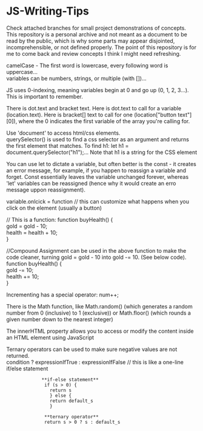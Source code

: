 # JS-Writing-Tips  
Check attached branches for small project demonstrations of concepts.  
This repository is a personal archive and not meant as a document to be read by the public, which is why some parts may appear disjointed, incomprehensible, or not defined properly. The point of this repository is for me to come back and review concepts I think I might need refreshing.  
  
camelCase - The first word is lowercase, every following word is uppercase...  
variables can be numbers, strings, or multiple (with [])...  
  
JS uses 0-indexing, meaning variables begin at 0 and go up (0, 1, 2, 3...). This is important to remember.  
  
There is dot.text and bracket text. Here is dot.text to call for a variable (location.text). Here is bracket[] text to call for one (location["button text"][0]), where the 0 indicates the first variable of the array you're calling for.  
    
Use 'document' to access html/css elements.  
querySelector() is used to find a css selector as an argument and returns the first element that matches. To find h1: let h1 = document.querySelector("h1");... Note that h1 is a string for the CSS element  
  
You can use let to dictate a variable, but often better is the const - it creates an error message, for example, if you happen to reassign a variable and forget. Const essentially leaves the variable unchanged forever, whereas 'let' variables can be reassigned (hence why it would create an erro message uppon reassignment).  

variable.onlcick = function // this can customize what happens when you click on the element (usually a button)  
  
// This is a function:
function buyHealth() {  
  gold = gold - 10;  
  health = health + 10;  
}   
  
//Compound Assignment can be used in the above function to make the code cleaner, turning gold = gold - 10 into gold -= 10. (See below code).  
  function buyHealth() {  
  gold -= 10;  
  health += 10;  
}  
  
Incrementing has a special operator: num++;  
  
There is the Math function, like Math.random() (which generates a random number from 0 (inclusive) to 1 (exclusive)) or Math.floor() (which rounds a given number down to the nearest integer)  
  
The innerHTML property allows you to access or modify the content inside an HTML element using JavaScript  
  
Ternary operators can be used to make sure negative values are not returned.      
    condition ? expressionIfTrue : expressionIfFalse  // this is like a one-line if/else statement     
                
                 **if-else statement**  
                  if (s > 0) {  
                    return s   
                    } else {  
                    return default_s  
                    }  
  
                  **ternary operator**  
                  return s > 0 ? s : default_s  

  
